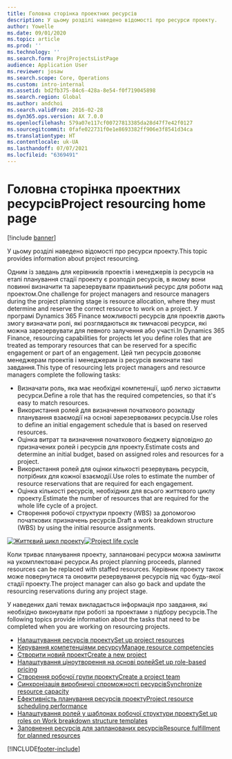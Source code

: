 ```yaml
---
title: Головна сторінка проектних ресурсів
description: У цьому розділі наведено відомості про ресурси проекту.
author: Yowelle
ms.date: 09/01/2020
ms.topic: article
ms.prod: ''
ms.technology: ''
ms.search.form: ProjProjectsListPage
audience: Application User
ms.reviewer: josaw
ms.search.scope: Core, Operations
ms.custom: intro-internal
ms.assetid: bd2fb375-84c6-428a-8e54-f0f719045898
ms.search.region: Global
ms.author: andchoi
ms.search.validFrom: 2016-02-28
ms.dyn365.ops.version: AX 7.0.0
ms.openlocfilehash: 579a07e117cf00727813385da28d47f7e42f0127
ms.sourcegitcommit: 0fafe022731f0e1e8693382ff906e3f8541d34ca
ms.translationtype: HT
ms.contentlocale: uk-UA
ms.lasthandoff: 07/07/2021
ms.locfileid: "6369491"
---
```

# <a name="project-resourcing-home-page"></a><span data-ttu-id="e4ce2-103">Головна сторінка проектних ресурсів</span><span class="sxs-lookup"><span data-stu-id="e4ce2-103">Project resourcing home page</span></span>

[!include [banner](../includes/banner.md)]

<span data-ttu-id="e4ce2-104">У цьому розділі наведено відомості про ресурси проекту.</span><span class="sxs-lookup"><span data-stu-id="e4ce2-104">This topic provides information about project resourcing.</span></span>

<span data-ttu-id="e4ce2-105">Одним із завдань для керівників проектів і менеджерів із ресурсів на етапі планування стадії проекту є розподіл ресурсів, в якому вони повинні визначити та зарезервувати правильний ресурс для роботи над проектом.</span><span class="sxs-lookup"><span data-stu-id="e4ce2-105">One challenge for project managers and resource managers during the project planning stage is resource allocation, where they must determine and reserve the correct resource to work on a project.</span></span> <span data-ttu-id="e4ce2-106">У програмі Dynamics 365 Finance можливості ресурсів для проектів дають змогу визначати ролі, які розглядаються як тимчасові ресурси, які можна зарезервувати для певного залучення або участі.</span><span class="sxs-lookup"><span data-stu-id="e4ce2-106">In Dynamics 365 Finance, resourcing capabilities for projects let you define roles that are treated as temporary resources that can be reserved for a specific engagement or part of an engagement.</span></span> <span data-ttu-id="e4ce2-107">Цей тип ресурсів дозволяє менеджерам проектів і менеджерам із ресурсів виконати такі завдання.</span><span class="sxs-lookup"><span data-stu-id="e4ce2-107">This type of resourcing lets project managers and resource managers complete the following tasks:</span></span>

- <span data-ttu-id="e4ce2-108">Визначати роль, яка має необхідні компетенції, щоб легко зіставити ресурси.</span><span class="sxs-lookup"><span data-stu-id="e4ce2-108">Define a role that has the required competencies, so that it's easy to match resources.</span></span>
- <span data-ttu-id="e4ce2-109">Використання ролей для визначення початкового розкладу планування взаємодії на основі зарезервованих ресурсів.</span><span class="sxs-lookup"><span data-stu-id="e4ce2-109">Use roles to define an initial engagement schedule that is based on reserved resources.</span></span>
- <span data-ttu-id="e4ce2-110">Оцінка витрат та визначення початкового бюджету відповідно до призначених ролей і ресурсів для проекту.</span><span class="sxs-lookup"><span data-stu-id="e4ce2-110">Estimate costs and determine an initial budget, based on assigned roles and resources for a project.</span></span>
- <span data-ttu-id="e4ce2-111">Використання ролей для оцінки кількості резервувань ресурсів, потрібних для кожної взаємодії.</span><span class="sxs-lookup"><span data-stu-id="e4ce2-111">Use roles to estimate the number of resource reservations that are required for each engagement.</span></span>
- <span data-ttu-id="e4ce2-112">Оцінка кількості ресурсів, необхідних для всього життєвого циклу проекту.</span><span class="sxs-lookup"><span data-stu-id="e4ce2-112">Estimate the number of resources that are required for the whole life cycle of a project.</span></span>
- <span data-ttu-id="e4ce2-113">Створення робочої структури проекту (WBS) за допомогою початкових призначень ресурсів.</span><span class="sxs-lookup"><span data-stu-id="e4ce2-113">Draft a work breakdown structure (WBS) by using the initial resource assignments.</span></span>

<span data-ttu-id="e4ce2-114">[![Життєвий цикл проекту](./media/projectresourcing02-1024x812.jpg)](./media/projectresourcing02.jpg)</span><span class="sxs-lookup"><span data-stu-id="e4ce2-114">[![Project life cycle](./media/projectresourcing02-1024x812.jpg)](./media/projectresourcing02.jpg)</span></span>

<span data-ttu-id="e4ce2-115">Коли триває планування проекту, заплановані ресурси можна замінити на укомплектовані ресурси.</span><span class="sxs-lookup"><span data-stu-id="e4ce2-115">As project planning proceeds, planned resources can be replaced with staffed resources.</span></span> <span data-ttu-id="e4ce2-116">Керівник проекту також може повернутися та оновити резервування ресурсів під час будь-якої стадії проекту.</span><span class="sxs-lookup"><span data-stu-id="e4ce2-116">The project manager can also go back and update the resourcing reservations during any project stage.</span></span>

<span data-ttu-id="e4ce2-117">У наведених далі темах викладається інформація про завдання, які необхідно виконувати при роботі за проектами з підбору ресурсів.</span><span class="sxs-lookup"><span data-stu-id="e4ce2-117">The following topics provide information about the tasks that need to be completed when you are working on resourcing projects.</span></span>

- [<span data-ttu-id="e4ce2-118">Налаштування ресурсів проекту</span><span class="sxs-lookup"><span data-stu-id="e4ce2-118">Set up project resources</span></span>](set-up-project-resources.md)
- [<span data-ttu-id="e4ce2-119">Керування компетенціями ресурсу</span><span class="sxs-lookup"><span data-stu-id="e4ce2-119">Manage resource competencies</span></span>](manage-resource-competencies.md)
- [<span data-ttu-id="e4ce2-120">Створити новий проект</span><span class="sxs-lookup"><span data-stu-id="e4ce2-120">Create a new project</span></span>](create-new-project.md)
- [<span data-ttu-id="e4ce2-121">Налаштування ціноутворення на основі ролей</span><span class="sxs-lookup"><span data-stu-id="e4ce2-121">Set up role-based pricing</span></span>](set-up-role-based-pricing.md)
- [<span data-ttu-id="e4ce2-122">Створення робочої групи проекту</span><span class="sxs-lookup"><span data-stu-id="e4ce2-122">Create a project team</span></span>](create-project-team.md)
- [<span data-ttu-id="e4ce2-123">Синхронізація виробничої спроможності ресурсів</span><span class="sxs-lookup"><span data-stu-id="e4ce2-123">Synchronize resource capacity</span></span>](synchronize-resource-capacity.md)
- [<span data-ttu-id="e4ce2-124">Ефективність планування ресурсів проекту</span><span class="sxs-lookup"><span data-stu-id="e4ce2-124">Project resource scheduling performance</span></span>](project-scheduling-performance.md)
- [<span data-ttu-id="e4ce2-125">Налаштування ролей у шаблонах робочої структури проекту</span><span class="sxs-lookup"><span data-stu-id="e4ce2-125">Set up roles on Work breakdown structure templates</span></span>](set-up-roles-wbs-template.md)
- [<span data-ttu-id="e4ce2-126">Заповнення ресурсів для запланованих ресурсів</span><span class="sxs-lookup"><span data-stu-id="e4ce2-126">Resource fulfillment for planned resources</span></span>](resource-fulfillment-planned-resources.md)


[!INCLUDE[footer-include](../includes/footer-banner.md)]